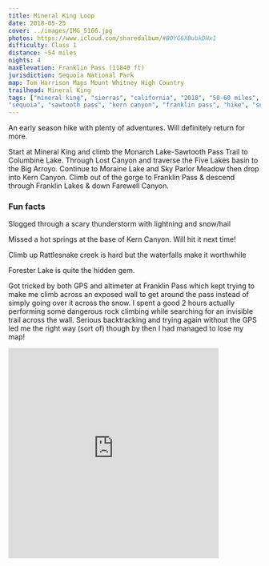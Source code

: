```yaml
---
title: Mineral King Loop
date: 2018-05-25
cover: ../images/IMG_5166.jpg
photos: https://www.icloud.com/sharedalbum/#B0YG6XBubkDHx1
difficulty: Class 1
distance: ~54 miles
nights: 4
maxElevation: Franklin Pass (11840 ft)
jurisdiction: Sequoia National Park
map: Tom Harrison Maps Mount Whitney High Country
trailhead: Mineral King
tags: ["mineral king", "sierras", "california", "2018", "50-60 miles",
"sequoia", "sawtooth pass", "kern canyon", "franklin pass", "hike", "snow"]
---
```


  An early season hike with plenty of adventures.  Will definitely return for
  more.

  Start at Mineral King and climb the Monarch Lake-Sawtooth Pass Trail to
  Columbine Lake.  Through Lost Canyon and traverse the Five Lakes basin to the
  Big Arroyo.  Continue to Moraine Lake and Sky Parlor Meadow then drop into
  Kern Canyon.  Climb out of the gorge to Franklin Pass & descend through
  Franklin Lakes & down Farewell Canyon.

### Fun facts

  Slogged through a scary thunderstorm with lightning and snow/hail

  Missed a hot springs at the base of Kern Canyon.  Will hit it next time!

  Climb up Rattlesnake creek is hard but the waterfalls make it worthwhile

  Forester Lake is quite the hidden gem.

  Got tricked by both GPS and altimeter at Franklin Pass which kept trying to make me climb across
  an exposed wall to get around the pass instead of simply going over it across
  the snow.  I spent a good 2 hours actually performing some dangerous rock
  climbing while searching for an invisible trail across the wall.  Serious
  backtracking and trying again without the GPS led me the right way (sort of)
  though by then I had managed to lose my map!

<iframe
src='https://www.gaiagps.com/public/QH2TRyxLntS7on6VMyzo1KTx?embed=True'
style='border:none; overflow-y: hidden; background-color:white; min-width:
320px; max-width:420px; width:100%; height: 420px;' scrolling='no'
seamless='seamless'></iframe>
